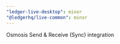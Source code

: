 ```yaml
---
"ledger-live-desktop": minor
"@ledgerhq/live-common": minor
---
```


Osmosis Send & Receive (Sync) integration
